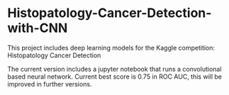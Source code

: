 # Histopatology-Cancer-Detection-with-CNN

This project includes deep learning models for the Kaggle competition:
Histopatology Cancer Detection

The current version includes a jupyter notebook that runs a convolutional based neural network.
Current best score is 0.75 in ROC AUC, this will be improved in further versions.
